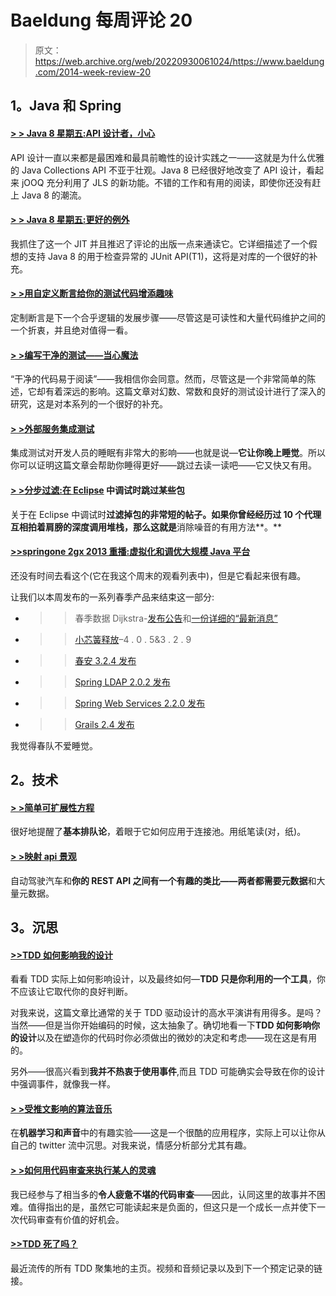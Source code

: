 # Baeldung 每周评论 20

> 原文：<https://web.archive.org/web/20220930061024/https://www.baeldung.com/2014-week-review-20>

## **1。Java 和 Spring**

#### **[> > Java 8 星期五:API 设计者，小心](https://web.archive.org/web/20220521221145/http://blog.jooq.org/2014/05/16/java-8-friday-api-designers-be-careful/)**

API 设计一直以来都是最困难和最具前瞻性的设计实践之一——这就是为什么优雅的 Java Collections API 不亚于壮观。Java 8 已经很好地改变了 API 设计，看起来 jOOQ 充分利用了 JLS 的新功能。不错的工作和有用的阅读，即使你还没有赶上 Java 8 的潮流。

#### **[> > Java 8 星期五:更好的例外](https://web.archive.org/web/20220521221145/http://blog.jooq.org/2014/05/23/java-8-friday-better-exceptions/)**

我抓住了这一个 JIT 并且推迟了评论的出版一点来通读它。它详细描述了一个假想的支持 Java 8 的用于检查异常的 JUnit API(T1)，这将是对库的一个很好的补充。

#### **[> >用自定义断言给你的测试代码增添趣味](https://web.archive.org/web/20220521221145/http://blog.codeleak.pl/2014/05/spice-up-your-test-code-with-custom-assertions.html)**

定制断言是下一个合乎逻辑的发展步骤——尽管这是可读性和大量代码维护之间的一个折衷，并且绝对值得一看。

#### **[> >编写干净的测试——当心魔法](https://web.archive.org/web/20220521221145/http://www.petrikainulainen.net/programming/testing/writing-clean-code-beware-of-magic/)**

“干净的代码易于阅读”——我相信你会同意。然而，尽管这是一个非常简单的陈述，它却有着深远的影响。这篇文章对幻数、常数和良好的测试设计进行了深入的研究，这是对本系列的一个很好的补充。

#### **[> >外部服务集成测试](https://web.archive.org/web/20220521221145/http://techblog.bozho.net/?p=1433)**

集成测试对开发人员的睡眠有非常大的影响——也就是说—**它让你晚上睡觉**。所以你可以证明这篇文章会帮助你睡得更好——跳过去读一读吧——它又快又有用。

#### **[> >分步过滤:在 Eclipse](https://web.archive.org/web/20220521221145/http://lkrnac.net/blog/2014/05/step-filtering/)** 中调试时跳过某些包

关于在 Eclipse 中调试时**过滤掉包的非常短的帖子。如果你曾经经历过 10 个代理互相拍着肩膀的深度调用堆栈，那么这就是**消除噪音的有用方法**。**

#### **[>>springone 2gx 2013 重播:虚拟化和调优大规模 Java 平台](https://web.archive.org/web/20220521221145/https://spring.io/blog/2014/05/20/springone2gx-2013-replay-virtualizing-and-tuning-large-scale-java-platforms)**

还没有时间去看这个(它在我这个周末的观看列表中)，但是它看起来很有趣。

让我们以本周发布的一系列春季产品来结束这一部分:

*   >>春季数据 Dijkstra-[发布公告](https://web.archive.org/web/20220521221145/https://spring.io/blog/2014/05/20/spring-data-release-train-dijkstra-goes-ga)和[一份详细的“最新消息”](https://web.archive.org/web/20220521221145/https://spring.io/blog/2014/05/21/what-s-new-in-spring-data-dijkstra)
*   > >[小芯簧释放](https://web.archive.org/web/20220521221145/https://spring.io/blog/2014/05/20/spring-framework-4-0-5-3-2-9-released-next-stop-4-1)–4 . 0 . 5&3 . 2 . 9
*   > >[春安 3.2.4 发布](https://web.archive.org/web/20220521221145/https://spring.io/blog/2014/05/21/spring-security-3-2-4-released)
*   > > [Spring LDAP 2.0.2 发布](https://web.archive.org/web/20220521221145/https://spring.io/blog/2014/05/21/spring-ldap-2-0-2-released)
*   > > [Spring Web Services 2.2.0 发布](https://web.archive.org/web/20220521221145/https://spring.io/blog/2014/05/22/spring-web-services-2-2-0-released)
*   > > [Grails 2.4 发布](https://web.archive.org/web/20220521221145/https://spring.io/blog/2014/05/21/grails-2-4-released)

我觉得春队不爱睡觉。

## **2。技术**

#### **[> >简单可扩展性方程](https://web.archive.org/web/20220521221145/http://vladmihalcea.com/2014/05/20/the-simple-scalability-equation/)**

很好地提醒了**基本排队论**，着眼于它如何应用于连接池。用纸笔读(对，纸)。

#### **[> >映射 api 景观](https://web.archive.org/web/20220521221145/http://www.amundsen.com/blog/archives/1155)**

自动驾驶汽车和**你的 REST API 之间有一个有趣的类比——两者都需要元数据**和大量元数据。

## **3。沉思**

#### **[>>TDD 如何影响我的设计](https://web.archive.org/web/20220521221145/http://blog.thecodewhisperer.com/2014/05/22/how-tdd-affects-my-designs/)**

看看 TDD 实际上如何影响设计，以及最终如何—**TDD 只是你利用的一个工具**，你不应该让它取代你的良好判断。

对我来说，这篇文章比通常的关于 TDD 驱动设计的高水平演讲有用得多。是吗？当然——但是当你开始编码的时候，这太抽象了。确切地看一下**TDD 如何影响你的设计**以及在塑造你的代码时你必须做出的微妙的决定和考虑——现在这是有用的。

另外——很高兴看到**我并不热衷于使用事件**,而且 TDD 可能确实会导致在你的设计中强调事件，就像我一样。

#### **[> >受推文影响的算法音乐](https://web.archive.org/web/20220521221145/http://techblog.bozho.net/?p=1428)**

在**机器学习和声音**中的有趣实验——这是一个很酷的应用程序，实际上可以让你从自己的 twitter 流中沉思。对我来说，情感分析部分尤其有趣。

#### **[> >如何用代码审查来执行某人的灵魂](https://web.archive.org/web/20220521221145/http://www.daedtech.com/how-to-use-a-code-review-to-execute-someones-soul)**

我已经参与了相当多的**令人疲惫不堪的代码审查**——因此，认同这里的故事并不困难。值得指出的是，虽然它可能读起来是负面的，但这只是一个成长一点并使下一次代码审查有价值的好机会。

#### **[>>TDD 死了吗？](https://web.archive.org/web/20220521221145/http://martinfowler.com/articles/is-tdd-dead/)**

最近流传的所有 TDD 聚集地的主页。视频和音频记录以及到下一个预定记录的链接。